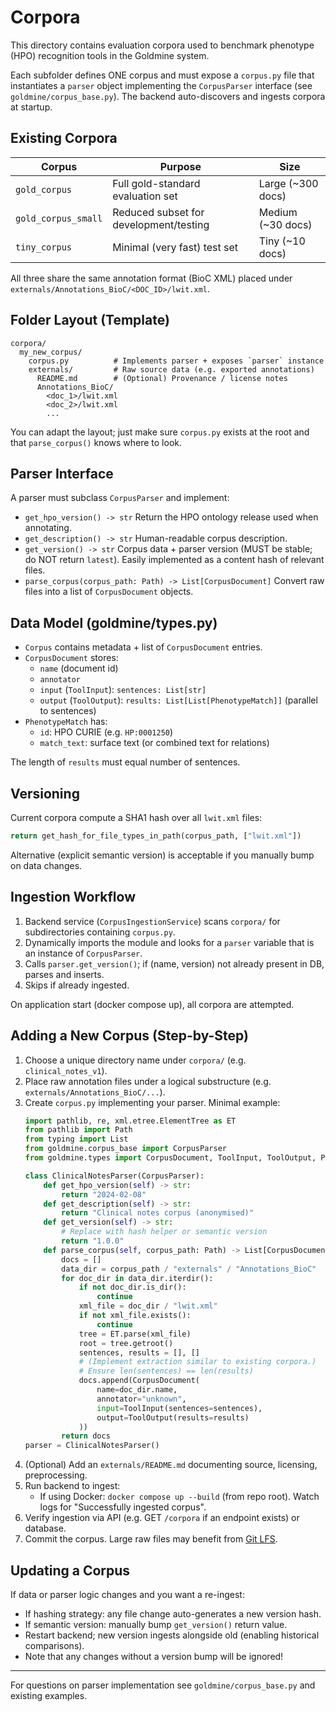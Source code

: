 # Corpora

This directory contains evaluation corpora used to benchmark phenotype (HPO) recognition tools in the Goldmine system.

Each subfolder defines ONE corpus and must expose a `corpus.py` file that instantiates a `parser` object implementing the `CorpusParser` interface (see `goldmine/corpus_base.py`). The backend auto-discovers and ingests corpora at startup.

## Existing Corpora

| Corpus | Purpose | Size |
| ------ | ------- | ---- |
| `gold_corpus` | Full gold-standard evaluation set | Large (~300 docs) |
| `gold_corpus_small` | Reduced subset for development/testing | Medium (~30 docs) |
| `tiny_corpus` | Minimal (very fast) test set | Tiny (~10 docs) |

All three share the same annotation format (BioC XML) placed under `externals/Annotations_BioC/<DOC_ID>/lwit.xml`.

## Folder Layout (Template)

```
corpora/
  my_new_corpus/
    corpus.py          # Implements parser + exposes `parser` instance
    externals/         # Raw source data (e.g. exported annotations)
      README.md        # (Optional) Provenance / license notes
      Annotations_BioC/
        <doc_1>/lwit.xml
        <doc_2>/lwit.xml
        ...
```

You can adapt the layout; just make sure `corpus.py` exists at the root and that `parse_corpus()` knows where to look.

## Parser Interface

A parser must subclass `CorpusParser` and implement:

- `get_hpo_version() -> str`  Return the HPO ontology release used when annotating.
- `get_description() -> str`  Human-readable corpus description.
- `get_version() -> str`      Corpus data + parser version (MUST be stable; do NOT return `latest`). Easily implemented as a content hash of relevant files.
- `parse_corpus(corpus_path: Path) -> List[CorpusDocument]`  Convert raw files into a list of `CorpusDocument` objects.

## Data Model (goldmine/types.py)

- `Corpus` contains metadata + list of `CorpusDocument` entries.
- `CorpusDocument` stores:
  - `name` (document id)
  - `annotator`
  - `input` (`ToolInput`): `sentences: List[str]`
  - `output` (`ToolOutput`): `results: List[List[PhenotypeMatch]]` (parallel to sentences)
- `PhenotypeMatch` has:
  - `id`: HPO CURIE (e.g. `HP:0001250`)
  - `match_text`: surface text (or combined text for relations)

The length of `results` must equal number of sentences.

## Versioning

Current corpora compute a SHA1 hash over all `lwit.xml` files:
```python
return get_hash_for_file_types_in_path(corpus_path, ["lwit.xml"])
```
Alternative (explicit semantic version) is acceptable if you manually bump on data changes.

## Ingestion Workflow

1. Backend service (`CorpusIngestionService`) scans `corpora/` for subdirectories containing `corpus.py`.
2. Dynamically imports the module and looks for a `parser` variable that is an instance of `CorpusParser`.
3. Calls `parser.get_version()`; if (name, version) not already present in DB, parses and inserts.
4. Skips if already ingested.

On application start (docker compose up), all corpora are attempted.

## Adding a New Corpus (Step-by-Step)

1. Choose a unique directory name under `corpora/` (e.g. `clinical_notes_v1`).
2. Place raw annotation files under a logical substructure (e.g. `externals/Annotations_BioC/...`).
3. Create `corpus.py` implementing your parser. Minimal example:
   ```python
   import pathlib, re, xml.etree.ElementTree as ET
   from pathlib import Path
   from typing import List
   from goldmine.corpus_base import CorpusParser
   from goldmine.types import CorpusDocument, ToolInput, ToolOutput, PhenotypeMatch

   class ClinicalNotesParser(CorpusParser):
       def get_hpo_version(self) -> str:
           return "2024-02-08"
       def get_description(self) -> str:
           return "Clinical notes corpus (anonymised)"
       def get_version(self) -> str:
           # Replace with hash helper or semantic version
           return "1.0.0"
       def parse_corpus(self, corpus_path: Path) -> List[CorpusDocument]:
           docs = []
           data_dir = corpus_path / "externals" / "Annotations_BioC"
           for doc_dir in data_dir.iterdir():
               if not doc_dir.is_dir():
                   continue
               xml_file = doc_dir / "lwit.xml"
               if not xml_file.exists():
                   continue
               tree = ET.parse(xml_file)
               root = tree.getroot()
               sentences, results = [], []
               # (Implement extraction similar to existing corpora.)
               # Ensure len(sentences) == len(results)
               docs.append(CorpusDocument(
                   name=doc_dir.name,
                   annotator="unknown",
                   input=ToolInput(sentences=sentences),
                   output=ToolOutput(results=results)
               ))
           return docs
   parser = ClinicalNotesParser()
   ```
4. (Optional) Add an `externals/README.md` documenting source, licensing, preprocessing.
5. Run backend to ingest:
   - If using Docker: `docker compose up --build` (from repo root). Watch logs for "Successfully ingested corpus".
6. Verify ingestion via API (e.g. GET `/corpora` if an endpoint exists) or database.
7. Commit the corpus. Large raw files may benefit from [Git LFS](https://git-lfs.github.com/).

## Updating a Corpus

If data or parser logic changes and you want a re-ingest:
- If hashing strategy: any file change auto-generates a new version hash.
- If semantic version: manually bump `get_version()` return value.
- Restart backend; new version ingests alongside old (enabling historical comparisons).
- Note that any changes without a version bump will be ignored!
---
For questions on parser implementation see `goldmine/corpus_base.py` and existing examples.
